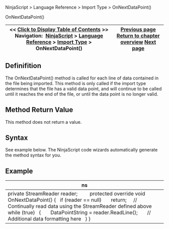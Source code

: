 ﻿
NinjaScript \> Language Reference \> Import Type \> OnNextDataPoint()

OnNextDataPoint()

| \<\< [Click to Display Table of Contents](onnextdatapoint.md) \>\> **Navigation:**     [NinjaScript](ninjascript.md) \> [Language Reference](language_reference_wip.md) \> [Import Type](import_type.md) \> OnNextDataPoint() | [Previous page](onnextinstrument.md) [Return to chapter overview](import_type.md) [Next page](indicator.md) |
| --- | --- |
## Definifition
The OnNextDataPoint() method is called for each line of data contained in the file being imported. This method is only called if the import type determines that the file has a valid data point, and will continue to be called until it reaches the end of the file, or until the data point is no longer valid.
## 
## Method Return Value
This method does not return a value.
## 
## Syntax
See example below. The NinjaScript code wizards automatically generate the method syntax for you.
 
## Example

| ns |
| --- |
| private StreamReader reader;          protected override void OnNextDataPoint() {    if (reader \=\= null)        return;      // Continually read data using the StreamReader defined above    while (true)    {        DataPointString \= reader.ReadLine();        // Additional data formatting here    } } |
